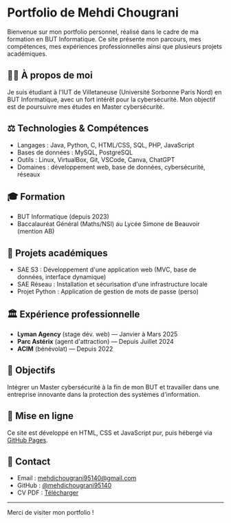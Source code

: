 # Portfolio de Mehdi Chougrani

Bienvenue sur mon portfolio personnel, réalisé dans le cadre de ma formation en BUT Informatique. Ce site présente mon parcours, mes compétences, mes expériences professionnelles ainsi que plusieurs projets académiques.

## 👨‍💼 À propos de moi
Je suis étudiant à l'IUT de Villetaneuse (Université Sorbonne Paris Nord) en BUT Informatique, avec un fort intérêt pour la cybersécurité. Mon objectif est de poursuivre mes études en Master cybersécurité.

## ⚖️ Technologies & Compétences
- Langages : Java, Python, C, HTML/CSS, SQL, PHP, JavaScript
- Bases de données : MySQL, PostgreSQL
- Outils : Linux, VirtualBox, Git, VSCode, Canva, ChatGPT
- Domaines : développement web, base de données, cybersécurité, réseaux

## 🎓 Formation
- BUT Informatique (depuis 2023)
- Baccalauréat Général (Maths/NSI) au Lycée Simone de Beauvoir (mention AB)

## 🚀 Projets académiques
- SAE S3 : Développement d'une application web (MVC, base de données, interface dynamique)
- SAE Réseau : Installation et sécurisation d'une infrastructure locale
- Projet Python : Application de gestion de mots de passe (perso)

## 🏛️ Expérience professionnelle
- **Lyman Agency** (stage dév. web) — Janvier à Mars 2025
- **Parc Astérix** (agent d'attraction) — Depuis Juillet 2024
- **ACIM** (bénévolat) — Depuis 2022

## 📅 Objectifs
Intégrer un Master cybersécurité à la fin de mon BUT et travailler dans une entreprise innovante dans la protection des systèmes d'information.

## 📅 Mise en ligne
Ce site est développé en HTML, CSS et JavaScript pur, puis hébergé via [GitHub Pages](https://pages.github.com/).

## 📢 Contact
- Email : mehdichougrani95140@gmail.com
- GitHub : [@mehdichougrani95140](https://github.com/mehdichougrani95140)
- CV PDF : [Télécharger](./CV_2025-06-16_Mehdi_CHOUGRANI.pdf)

---

Merci de visiter mon portfolio !
